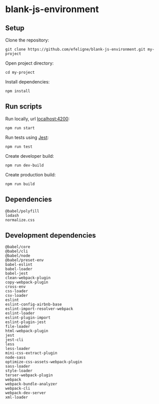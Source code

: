 # blank-js-environment

## Setup

Clone the repository:
    
    git clone https://github.com/efeligne/blank-js-environment.git my-project
    
Open project directory:
    
    cd my-project
    
Install dependencies: 
    
    npm install
    
## Run scripts

Run locally, url [localhost:4200](http://localhost:4200):

    npm run start

Run tests using [Jest](https://github.com/facebook/jest):

    npm run test

Create developer build:

    npm run dev-build

Create production build:

    npm run build

## Dependencies
    
    @babel/polyfill
    lodash
    normalize.css

## Development dependencies
    
    @babel/core
    @babel/cli
    @babel/node
    @babel/preset-env
    babel-eslint
    babel-loader
    babel-jest
    clean-webpack-plugin
    copy-webpack-plugin
    cross-env
    css-loader
    csv-loader
    eslint
    eslint-config-airbnb-base
    eslint-import-resolver-webpack
    eslint-loader
    eslint-plugin-import
    eslint-plugin-jest
    file-loader
    html-webpack-plugin
    jest
    jest-cli
    less
    less-loader
    mini-css-extract-plugin
    node-sass
    optimize-css-assets-webpack-plugin
    sass-loader
    style-loader
    terser-webpack-plugin
    webpack
    webpack-bundle-analyzer
    webpack-cli
    webpack-dev-server
    xml-loader
